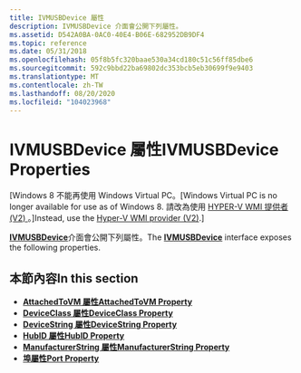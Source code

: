 ```yaml
---
title: IVMUSBDevice 屬性
description: IVMUSBDevice 介面會公開下列屬性。
ms.assetid: D542A0BA-0AC0-40E4-B06E-682952DB9DF4
ms.topic: reference
ms.date: 05/31/2018
ms.openlocfilehash: 05f8b5fc320baae530a34cd180c51c56ff85dbe6
ms.sourcegitcommit: 592c9bbd22ba69802dc353bcb5eb30699f9e9403
ms.translationtype: MT
ms.contentlocale: zh-TW
ms.lasthandoff: 08/20/2020
ms.locfileid: "104023968"
---
```

# <a name="ivmusbdevice-properties"></a><span data-ttu-id="2af94-103">IVMUSBDevice 屬性</span><span class="sxs-lookup"><span data-stu-id="2af94-103">IVMUSBDevice Properties</span></span>

<span data-ttu-id="2af94-104">\[Windows 8 不能再使用 Windows Virtual PC。</span><span class="sxs-lookup"><span data-stu-id="2af94-104">\[Windows Virtual PC is no longer available for use as of Windows 8.</span></span> <span data-ttu-id="2af94-105">請改為使用 [HYPER-V WMI 提供者 (V2) ](/windows/desktop/HyperV_v2/windows-virtualization-portal)。\]</span><span class="sxs-lookup"><span data-stu-id="2af94-105">Instead, use the [Hyper-V WMI provider (V2)](/windows/desktop/HyperV_v2/windows-virtualization-portal).\]</span></span>

<span data-ttu-id="2af94-106">[**IVMUSBDevice**](ivmusbdevice.md)介面會公開下列屬性。</span><span class="sxs-lookup"><span data-stu-id="2af94-106">The [**IVMUSBDevice**](ivmusbdevice.md) interface exposes the following properties.</span></span>

## <a name="in-this-section"></a><span data-ttu-id="2af94-107">本節內容</span><span class="sxs-lookup"><span data-stu-id="2af94-107">In this section</span></span>

-   [<span data-ttu-id="2af94-108">**AttachedToVM 屬性**</span><span class="sxs-lookup"><span data-stu-id="2af94-108">**AttachedToVM Property**</span></span>](ivmusbdevice-attachedtovm.md)
-   [<span data-ttu-id="2af94-109">**DeviceClass 屬性**</span><span class="sxs-lookup"><span data-stu-id="2af94-109">**DeviceClass Property**</span></span>](ivmusbdevice-deviceclass.md)
-   [<span data-ttu-id="2af94-110">**DeviceString 屬性**</span><span class="sxs-lookup"><span data-stu-id="2af94-110">**DeviceString Property**</span></span>](ivmusbdevice-devicestring.md)
-   [<span data-ttu-id="2af94-111">**HubID 屬性**</span><span class="sxs-lookup"><span data-stu-id="2af94-111">**HubID Property**</span></span>](ivmusbdevice-hubid.md)
-   [<span data-ttu-id="2af94-112">**ManufacturerString 屬性**</span><span class="sxs-lookup"><span data-stu-id="2af94-112">**ManufacturerString Property**</span></span>](ivmusbdevice-manufacturerstring.md)
-   [<span data-ttu-id="2af94-113">**埠屬性**</span><span class="sxs-lookup"><span data-stu-id="2af94-113">**Port Property**</span></span>](ivmusbdevice-port.md)

 

 